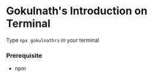 # Gokulnath's Introduction on Terminal

Type `npx gokulnathrs` in your terminal

### Prerequisite
- npm
  

